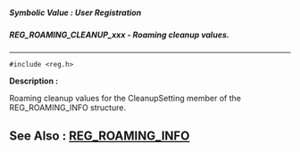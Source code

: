 ##### Symbolic Value : User Registration
##### REG_ROAMING_CLEANUP_xxx - Roaming cleanup values.
---
```
#include <reg.h>
```
**Description :**

Roaming cleanup values for the CleanupSetting member of the REG_ROAMING_INFO 
structure.

**See Also :**
[REG_ROAMING_INFO](/domino-c-api-docs/reference/Data/REG_ROAMING_INFO)
---
